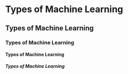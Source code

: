 # Types of Machine Learning
## Types of Machine Learning
### Types of Machine Learning
#### Types of Machine Learning
##### Types of Machine Learning

<!-- is there any style in this file? -->

